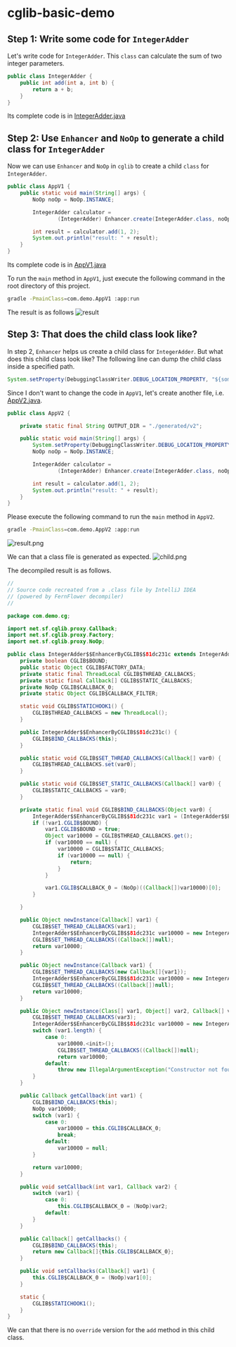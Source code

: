 # cglib-basic-demo

## Step 1: Write some code for `IntegerAdder`

Let's write code for `IntegerAdder`.
This `class` can calculate the sum of two integer parameters.

```java
public class IntegerAdder {
    public int add(int a, int b) {
        return a + b;
    }
}
```

Its complete code is in
[IntegerAdder.java](app/src/main/java/com/demo/cg/IntegerAdder.java)


## Step 2: Use `Enhancer` and `NoOp` to generate a child class for `IntegerAdder`

Now we can use `Enhancer` and `NoOp` in `cglib` to create a child `class` for `IntegerAdder`.

```java
public class AppV1 {
    public static void main(String[] args) {
        NoOp noOp = NoOp.INSTANCE;

        IntegerAdder calculator =
                (IntegerAdder) Enhancer.create(IntegerAdder.class, noOp);

        int result = calculator.add(1, 2);
        System.out.println("result: " + result);
    }
}
```

Its complete code is in
[AppV1.java](app/src/main/java/com/demo/AppV1.java)

To run the `main` method in `AppV1`, 
just execute the following command in the root directory of this project.
```bash
gradle -PmainClass=com.demo.AppV1 :app:run
```

The result is as follows
![result](pic/v1/result.png)

## Step 3: That does the child class look like?
In step 2, `Enhancer` helps us create a child class for `IntegerAdder`.
But what does this child class look like?
The following line can dump the child class inside a specified path.
```java
System.setProperty(DebuggingClassWriter.DEBUG_LOCATION_PROPERTY, "${some specified path}");
```

Since I don't want to change the code in `AppV1`, 
let's create another file, i.e. [AppV2.java](app/src/main/java/com/demo/AppV2.java).
```java
public class AppV2 {

    private static final String OUTPUT_DIR = "./generated/v2";

    public static void main(String[] args) {
        System.setProperty(DebuggingClassWriter.DEBUG_LOCATION_PROPERTY, OUTPUT_DIR);
        NoOp noOp = NoOp.INSTANCE;

        IntegerAdder calculator =
                (IntegerAdder) Enhancer.create(IntegerAdder.class, noOp);

        int result = calculator.add(1, 2);
        System.out.println("result: " + result);
    }
}
```

Please execute the following command to run the `main` method in `AppV2`.

```bash
gradle -PmainClass=com.demo.AppV2 :app:run
```

![result.png](pic/v2/result.png)

We can that a class file is generated as expected.
![child.png](pic/v2/child.png)

The decompiled result is as follows.
```java
//
// Source code recreated from a .class file by IntelliJ IDEA
// (powered by FernFlower decompiler)
//

package com.demo.cg;

import net.sf.cglib.proxy.Callback;
import net.sf.cglib.proxy.Factory;
import net.sf.cglib.proxy.NoOp;

public class IntegerAdder$$EnhancerByCGLIB$$81dc231c extends IntegerAdder implements Factory {
    private boolean CGLIB$BOUND;
    public static Object CGLIB$FACTORY_DATA;
    private static final ThreadLocal CGLIB$THREAD_CALLBACKS;
    private static final Callback[] CGLIB$STATIC_CALLBACKS;
    private NoOp CGLIB$CALLBACK_0;
    private static Object CGLIB$CALLBACK_FILTER;

    static void CGLIB$STATICHOOK1() {
        CGLIB$THREAD_CALLBACKS = new ThreadLocal();
    }

    public IntegerAdder$$EnhancerByCGLIB$$81dc231c() {
        CGLIB$BIND_CALLBACKS(this);
    }

    public static void CGLIB$SET_THREAD_CALLBACKS(Callback[] var0) {
        CGLIB$THREAD_CALLBACKS.set(var0);
    }

    public static void CGLIB$SET_STATIC_CALLBACKS(Callback[] var0) {
        CGLIB$STATIC_CALLBACKS = var0;
    }

    private static final void CGLIB$BIND_CALLBACKS(Object var0) {
        IntegerAdder$$EnhancerByCGLIB$$81dc231c var1 = (IntegerAdder$$EnhancerByCGLIB$$81dc231c)var0;
        if (!var1.CGLIB$BOUND) {
            var1.CGLIB$BOUND = true;
            Object var10000 = CGLIB$THREAD_CALLBACKS.get();
            if (var10000 == null) {
                var10000 = CGLIB$STATIC_CALLBACKS;
                if (var10000 == null) {
                    return;
                }
            }

            var1.CGLIB$CALLBACK_0 = (NoOp)((Callback[])var10000)[0];
        }

    }

    public Object newInstance(Callback[] var1) {
        CGLIB$SET_THREAD_CALLBACKS(var1);
        IntegerAdder$$EnhancerByCGLIB$$81dc231c var10000 = new IntegerAdder$$EnhancerByCGLIB$$81dc231c();
        CGLIB$SET_THREAD_CALLBACKS((Callback[])null);
        return var10000;
    }

    public Object newInstance(Callback var1) {
        CGLIB$SET_THREAD_CALLBACKS(new Callback[]{var1});
        IntegerAdder$$EnhancerByCGLIB$$81dc231c var10000 = new IntegerAdder$$EnhancerByCGLIB$$81dc231c();
        CGLIB$SET_THREAD_CALLBACKS((Callback[])null);
        return var10000;
    }

    public Object newInstance(Class[] var1, Object[] var2, Callback[] var3) {
        CGLIB$SET_THREAD_CALLBACKS(var3);
        IntegerAdder$$EnhancerByCGLIB$$81dc231c var10000 = new IntegerAdder$$EnhancerByCGLIB$$81dc231c;
        switch (var1.length) {
            case 0:
                var10000.<init>();
                CGLIB$SET_THREAD_CALLBACKS((Callback[])null);
                return var10000;
            default:
                throw new IllegalArgumentException("Constructor not found");
        }
    }

    public Callback getCallback(int var1) {
        CGLIB$BIND_CALLBACKS(this);
        NoOp var10000;
        switch (var1) {
            case 0:
                var10000 = this.CGLIB$CALLBACK_0;
                break;
            default:
                var10000 = null;
        }

        return var10000;
    }

    public void setCallback(int var1, Callback var2) {
        switch (var1) {
            case 0:
                this.CGLIB$CALLBACK_0 = (NoOp)var2;
            default:
        }
    }

    public Callback[] getCallbacks() {
        CGLIB$BIND_CALLBACKS(this);
        return new Callback[]{this.CGLIB$CALLBACK_0};
    }

    public void setCallbacks(Callback[] var1) {
        this.CGLIB$CALLBACK_0 = (NoOp)var1[0];
    }

    static {
        CGLIB$STATICHOOK1();
    }
}

```

We can that there is no `override` version for the `add` method in this child class.
